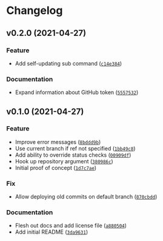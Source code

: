 # Changelog

<!--next-version-placeholder-->

## v0.2.0 (2021-04-27)
### Feature
* Add self-updating sub command ([`c14e384`](https://github.com/keelerm84/deploy/commit/c14e384b8d29dd70f8f0d7deee02164f2c2121b4))

### Documentation
* Expand information about GitHub token ([`5557532`](https://github.com/keelerm84/deploy/commit/55575323c8b44ebd054982b4e784c537f0eb1498))

## v0.1.0 (2021-04-27)
### Feature
* Improve error messages ([`8bddd9b`](https://github.com/keelerm84/deploy/commit/8bddd9b442a2cd51996ee4791c9f0282c186601c))
* Use current branch if ref not specified ([`1bb49c8`](https://github.com/keelerm84/deploy/commit/1bb49c888940f5cd4090e35374d87eb889d3f56c))
* Add ability to override status checks ([`00909df`](https://github.com/keelerm84/deploy/commit/00909dfafbfbec5735f18170dd68944304c7823f))
* Hook up repository argument ([`380986c`](https://github.com/keelerm84/deploy/commit/380986c97f51e34b9c231bc38d88ac117caf4f15))
* Initial proof of concept ([`1d7c7ae`](https://github.com/keelerm84/deploy/commit/1d7c7ae2094e5a013e6aff8b684c87a8bb36b157))

### Fix
* Allow deploying old commits on default branch ([`870cbdd`](https://github.com/keelerm84/deploy/commit/870cbddb4366a0f878801b2fcb9978e6c3d22f57))

### Documentation
* Flesh out docs and add license file ([`a880504`](https://github.com/keelerm84/deploy/commit/a8805046ff756a09dcddfeec6e44c934542c1b49))
* Add initial README ([`3da9631`](https://github.com/keelerm84/deploy/commit/3da9631b8c83e95c2b346c4594660c865783d2f3))
